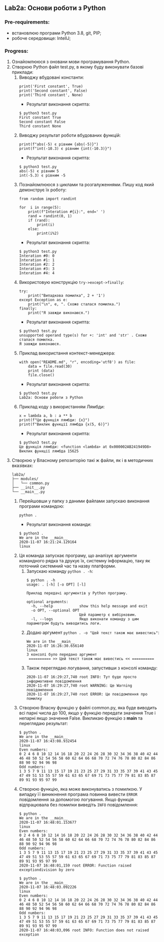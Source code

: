 Lab2a: Основи роботи з Python
-

### Pre-requirements:
- встановлюю програми Python 3.8, git, PIP;
- робоче середовище: IntelIJ;

### Progress:

1. Ознайомлююся з оновани мови програмування Python.
2. Створюю Python файл test.py, в якому буду виконувати базові приклади:
    1. Виводжу вбудовані константи: 
        ```
        print('First constant', True)
        print('Second constant', False)
        print('Third constant', None)
        ```
        - Результат виконання скрипта:
        ```
        $ python3 test.py 
        First constant True
        Second constant False
        Third constant None
        ```
    2. Виводжу результат роботи вбудованих функцій:
        ```
        print(f"abs(-5) є рівним {abs(-5)}")
        print(f"int(-10.3) є рівним {int(-10.3)}")
        ```
        - Результат виконання скрипта:
        ```
        $ python3 test.py
        abs(-5) є рівним 5
        int(-5.3) є рівним -5
        ```
    3. Познайомлююся з циклами та розгалуженнями. Пишу код який демонструє їх роботу:
        ```
        from random import randint
        
        for  i in range(5):
            print(f"Interation #{i}:", end=' ')
            rand = randint(0, 1)
            if (rand):
                print(i)
            else:
                print(i%2)
        ```
        - Результат виконання скрипта:
        ```
        $ python3 test.py
        Interation #0: 0
        Interation #1: 1
        Interation #2: 2
        Interation #3: 3
        Interation #4: 4    
        ```
    4. Використовую конструкцію `try->except->finally`:
        ```
        try:
            print("Випадкова помилка", 2 + '1')
        except Exception as e:
            print("\n", e, ". Схоже сталася помилка.")
        finally:
            print("Я завжди виконаюся.")
        ```
        - Результат виконання скрипта:
        ```
        $ python3 test.py
        unsupported operand type(s) for +: 'int' and 'str' . Схоже сталася помилка.
        Я завжди виконаюся.
        ```
    5. Приклад використання контекст-менеджера:
        ```
        with open("README.md", "r", encoding='utf8') as file:
            data = file.read(30)
            print (data)
            file.close()      
        ```
        - Результат виконання скрипта:
        ```
        $ python3 test.py
        Lab2a: Основи роботи з Python
        ```
    6. Приклад коду з використанням Лямбди:
        ```
        x = lambda a, b : a ** b
        print(f"Це функція лямбди: {x}")
        print(f"Виклик функції лямбда {x(5, 6)}")     
        ```
        - Результат виконання скрипта:
        ```
        $ python3 test.py
        Це функція лямбди: <function <lambda> at 0x000002AB241949D8>
        Виклик функції лямбда 15625
        ```
  3. Створюю у Власному репозиторію такі ж файли, як і в методичних вказівках:
      ```
      lab2a/
      ├── modules/
      │   └── common.py
      ├── __init__.py
      └── __main__.py
      ```
     1. Перейшовши у папку з даними файлами запускаю виконання програми командою:
         ```
         python .
         ```
        - Результат виконання команди:
         ```
         $ python3 .
         We are in the __main__
         2020-11-07 16:21:24.129164
         linux
         ```
     2. Ця команда запускає програму, що аналізує аргументи командного рядка та друкує їх, системну інформацію, таку як поточний системний час та назву платформи. 
        1. Запускаю команду `python . -h`:
            ```
            $ python . -h
            usage: . [-h] [-o OPT] [-l]
            
            Приклад передачі аргументів у Python програму.
            
            optional arguments:
              -h, --help            show this help message and exit
              -o OPT, --optional OPT
                                    Цей параметр є вибірковим.
              -l, --logs            Якщо виконати команду з цим параметром будуть виводитись логи.
            ```
        2. Додаю аргумент `python . -o "Цей текст також має вивестись"`:
            ```
            We are in the __main__
            2020-11-07 16:26:30.656140
            linux
            З консолі було передано аргумент
             ========== >> Цей текст також має вивестись << ==========
            ```
        3. Також переглядаю логування, запустивши з консолі команду:
            ```
            2020-11-07 16:29:27,740 root INFO: Тут буде просто інформативне повідомлення
            2020-11-07 16:29:27,740 root WARNING: Це Warning повідомлення
            2020-11-07 16:29:27,740 root ERROR: Це повідомлення про помилку
            ```
     3. Створюю Власну функцію у файлі common.py, яка буде виводить всі парні числа до 100, якщо у функцію передати значення True і непарні якщо значення False. Викликаю функцію з __main__ та переглядаю результат:
        ```
        $ python .
        We are in the __main__
        2020-11-07 16:43:08.932454
        linux
        Even numbers:
        0 2 4 6 8 10 12 14 16 18 20 22 24 26 28 30 32 34 36 38 40 42 44 46 48 50 52 54 56 58 60 62 64 66 68 70 72 74 76 78 80 82 84 86 88 90 92 94 96 98 
        Odd numbers:
        1 3 5 7 9 11 13 15 17 19 21 23 25 27 29 31 33 35 37 39 41 43 45 47 49 51 53 55 57 59 61 63 65 67 69 71 73 75 77 79 81 83 85 87 89 91 93 95 97 99 
        ```
     4. Створюю функцію, яка може виконуватись з помилкою. У випадку її виникнення програма повинна вивести `ERROR` повідомлення за допомогою логування. Якщо функція відпрацювала без помилки виведіть `INFO` повідомлення:
        ```
        $ python .
        We are in the __main__
        2020-11-07 16:48:01.153677
        linux
        Even numbers:
        0 2 4 6 8 10 12 14 16 18 20 22 24 26 28 30 32 34 36 38 40 42 44 46 48 50 52 54 56 58 60 62 64 66 68 70 72 74 76 78 80 82 84 86 88 90 92 94 96 98 
        Odd numbers:
        1 3 5 7 9 11 13 15 17 19 21 23 25 27 29 31 33 35 37 39 41 43 45 47 49 51 53 55 57 59 61 63 65 67 69 71 73 75 77 79 81 83 85 87 89 91 93 95 97 99 
        2020-11-07 16:48:01,159 root ERROR: Function raised exceptiondivision by zero
        
        $ python .
        We are in the __main__
        2020-11-07 16:48:03.092226
        linux
        Even numbers:
        0 2 4 6 8 10 12 14 16 18 20 22 24 26 28 30 32 34 36 38 40 42 44 46 48 50 52 54 56 58 60 62 64 66 68 70 72 74 76 78 80 82 84 86 88 90 92 94 96 98 
        Odd numbers:
        1 3 5 7 9 11 13 15 17 19 21 23 25 27 29 31 33 35 37 39 41 43 45 47 49 51 53 55 57 59 61 63 65 67 69 71 73 75 77 79 81 83 85 87 89 91 93 95 97 99 
        2020-11-07 16:48:03,096 root INFO: Function does not raised exception
        ```